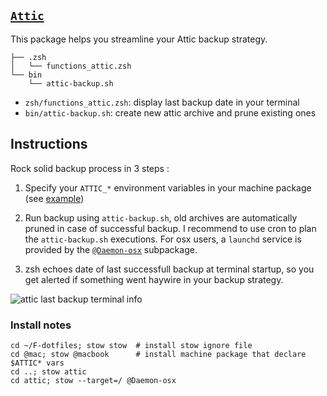 ## [`Attic`](https://attic-backup.org/)

This package helps you streamline your Attic backup strategy.

    ├── .zsh
    │   └── functions_attic.zsh   
    └── bin
        └── attic-backup.sh        

 - `zsh/functions_attic.zsh`: display last backup date in your terminal  
 - `bin/attic-backup.sh`: create new attic archive and prune existing ones
 
## Instructions

Rock solid backup process in 3 steps :

1. Specify your `ATTIC_*` environment variables in your machine package (see [example](https://raw.githubusercontent.com/Kraymer/F-dotfiles/master/%40mac/%40macbook/.zsh/macbook-vars.sec.zsh.example))

1. Run backup using `attic-backup.sh`, old archives are automatically pruned in case of successful backup.
I recommend to use cron to plan the `attic-backup.sh` executions. For osx users, a `launchd` service is provided by 
the [`@Daemon-osx`](https://github.com/Kraymer/F-dotfiles/tree/master/attic/%40Daemon-osx) subpackage.

1. zsh echoes date of last successfull backup at terminal startup, so you get alerted if something went haywire in your backup strategy.

![attic last backup terminal info](https://raw.githubusercontent.com/Kraymer/bulkdata/master/F-dotfiles/attic_prompt.png)

### Install notes
    
    cd ~/F-dotfiles; stow stow  # install stow ignore file
    cd @mac; stow @macbook      # install machine package that declare $ATTIC* vars 
    cd ..; stow attic
    cd attic; stow --target=/ @Daemon-osx
